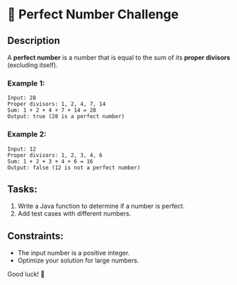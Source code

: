 # 🎯 Perfect Number Challenge

## Description
A **perfect number** is a number that is equal to the sum of its **proper divisors** (excluding itself).

### Example 1:
```
Input: 28  
Proper divisors: 1, 2, 4, 7, 14  
Sum: 1 + 2 + 4 + 7 + 14 = 28  
Output: true (28 is a perfect number)
```

### Example 2:
```
Input: 12  
Proper divisors: 1, 2, 3, 4, 6  
Sum: 1 + 2 + 3 + 4 + 6 = 16  
Output: false (12 is not a perfect number)
```

## Tasks:
1. Write a Java function to determine if a number is perfect.
2. Add test cases with different numbers.

## Constraints:
- The input number is a positive integer.
- Optimize your solution for large numbers.

Good luck! 🚀

